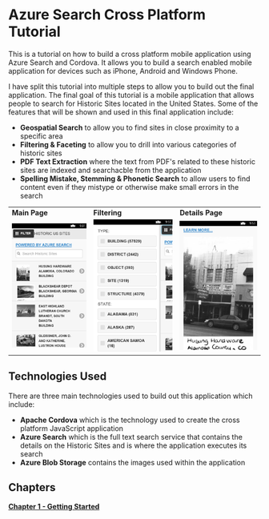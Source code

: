 # Azure Search Cross Platform Tutorial

This is a tutorial on how to build a cross platform mobile application using Azure Search and Cordova.  It allows you to build a search enabled mobile application for devices such as iPhone, Android and Windows Phone.

I have split this tutorial into multiple steps to allow you to build out the final application.  The final goal of this tutorial is a mobile application that allows people to search for Historic Sites located in the United States.  Some of the features that will be shown and used in this final application include:

* **Geospatial Search** to allow you to find sites in close proximity to a specific area
* **Filtering & Faceting** to allow you to drill into various categories of historic sites
* **PDF Text Extraction** where the text from PDF's related to these historic sites are indexed and searchacble from the application
* **Spelling Mistake, Stemming & Phonetic Search** to allow users to find content even if they mistype or otherwise make small errors in the search 

<table>
<tr><td><b>Main Page</b></td><td><b>Filtering</b></td><td><b>Details Page</b></td></tr>
<tr><td>
<img src="https://raw.githubusercontent.com/liamca/AzureSearchMobile/master/images/HistoricSites1.png" width="240" width="320">
</td><td>
<img src="https://raw.githubusercontent.com/liamca/AzureSearchMobile/master/images/HistoricSites2.png" width="240" width="320">
</td><td>
<img src="https://raw.githubusercontent.com/liamca/AzureSearchMobile/master/images/HistoricSites3.png" width="240" width="320">
</td></tr>
</table>


## Technologies Used

There are three main technologies used to build out this application which include:
* **Apache Cordova** which is the technology used to create the cross platform JavaScript application
* **Azure Search** which is the full text search service that contains the details on the Historic Sites and is where the application executes its search
* **Azure Blob Storage** contains the images used within the application

## Chapters
[**Chapter 1 - Getting Started**](https://github.com/liamca/AzureSearchMobile/tree/master/Chapter%201%20-%20Getting%20Started)

 


